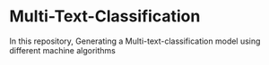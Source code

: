 # Multi-Text-Classification
In this repository, Generating a Multi-text-classification model using different machine algorithms
